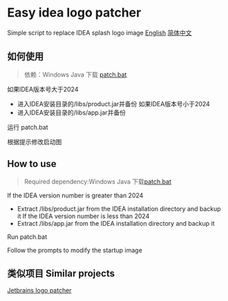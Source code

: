 # Easy idea logo patcher
Simple script to replace IDEA splash logo image
[English](#how-to-use)  [简体中文](#如何使用)
## 如何使用
> 依赖：Windows Java
下载 [patch.bat](patch.bat)

如果IDEA版本号大于2024
- 进入IDEA安装目录的/libs/product.jar并备份
如果IDEA版本号小于2024
- 进入IDEA安装目录的/libs/app.jar并备份

运行 patch.bat

根据提示修改启动图

## How to use
> Required dependency:Windows Java
下载[patch.bat](patch.bat)

If the IDEA version number is greater than 2024
- Extract /libs/product.jar from the IDEA installation directory and backup it
If the IDEA version number is less than 2024
- Extract /libs/app.jar from the IDEA installation directory and backup it

Run patch.bat

Follow the prompts to modify the startup image

## 类似项目 Similar projects
[Jetbrains logo patcher](https://github.com/dayo05/jetbrains_logo_patcher)
